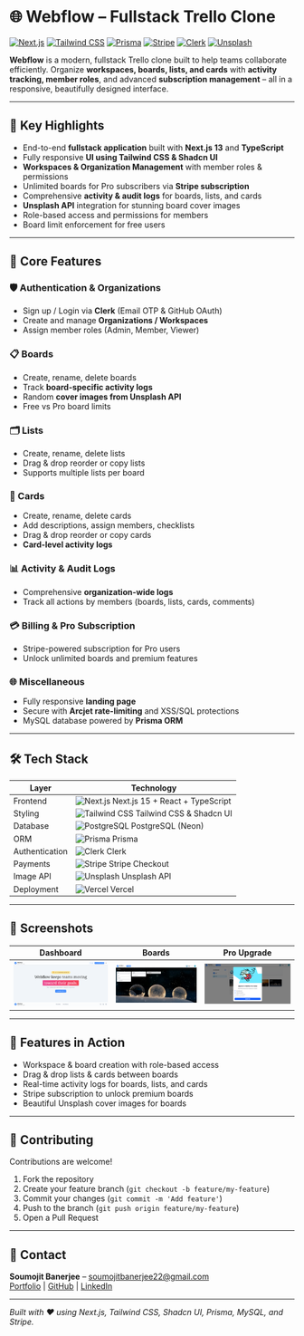 # 🌐 Webflow – Fullstack Trello Clone

[![Next.js](https://img.shields.io/badge/Next.js-13.5-blue?logo=next.js)](https://nextjs.org/)
[![Tailwind CSS](https://img.shields.io/badge/TailwindCSS-3.5-blueviolet?logo=tailwind-css)](https://tailwindcss.com/)
[![Prisma](https://img.shields.io/badge/Prisma-ORM-blue?logo=prisma)](https://www.prisma.io/)
[![Stripe](https://img.shields.io/badge/Stripe-Payments-3b5998?logo=stripe)](https://stripe.com/)
[![Clerk](https://img.shields.io/badge/Clerk-Auth-orange?logo=clerk)](https://clerk.com/)
[![Unsplash](https://img.shields.io/badge/Unsplash-API-lightgrey?logo=unsplash)](https://unsplash.com/)

**Webflow** is a modern, fullstack Trello clone built to help teams collaborate efficiently. Organize **workspaces, boards, lists, and cards** with **activity tracking, member roles**, and advanced **subscription management** – all in a responsive, beautifully designed interface.  

---

## 🔑 Key Highlights

- End-to-end **fullstack application** built with **Next.js 13** and **TypeScript**  
- Fully responsive **UI using Tailwind CSS & Shadcn UI**  
- **Workspaces & Organization Management** with member roles & permissions  
- Unlimited boards for Pro subscribers via **Stripe subscription**  
- Comprehensive **activity & audit logs** for boards, lists, and cards  
- **Unsplash API** integration for stunning board cover images  
- Role-based access and permissions for members  
- Board limit enforcement for free users  

---

## 🌟 Core Features

### 🛡 Authentication & Organizations
- Sign up / Login via **Clerk** (Email OTP & GitHub OAuth)  
- Create and manage **Organizations / Workspaces**  
- Assign member roles (Admin, Member, Viewer)  

### 📋 Boards
- Create, rename, delete boards  
- Track **board-specific activity logs**  
- Random **cover images from Unsplash API**  
- Free vs Pro board limits  

### 🗂 Lists
- Create, rename, delete lists  
- Drag & drop reorder or copy lists  
- Supports multiple lists per board  

### 📝 Cards
- Create, rename, delete cards  
- Add descriptions, assign members, checklists  
- Drag & drop reorder or copy cards  
- **Card-level activity logs**  

### 📊 Activity & Audit Logs
- Comprehensive **organization-wide logs**  
- Track all actions by members (boards, lists, cards, comments)  

### 💳 Billing & Pro Subscription
- Stripe-powered subscription for Pro users  
- Unlock unlimited boards and premium features  

### 🌐 Miscellaneous
- Fully responsive **landing page**  
- Secure with **Arcjet rate-limiting** and XSS/SQL protections  
- MySQL database powered by **Prisma ORM**  

---

## 🛠 Tech Stack

| Layer                | Technology                                         |
|---------------------|---------------------------------------------------|
| Frontend             | ![Next.js](https://img.shields.io/badge/Next.js-15-blue?logo=next.js) Next.js 15 + React + TypeScript |
| Styling              | ![Tailwind CSS](https://img.shields.io/badge/TailwindCSS-3.5-blueviolet?logo=tailwind-css) Tailwind CSS & Shadcn UI |
| Database             | ![PostgreSQL](https://img.shields.io/badge/PostgreSQL-15-blue?logo=postgresql) PostgreSQL (Neon) |
| ORM                  | ![Prisma](https://img.shields.io/badge/Prisma-ORM-blue?logo=prisma) Prisma |
| Authentication       | ![Clerk](https://img.shields.io/badge/Clerk-Auth-orange?logo=clerk) Clerk |
| Payments             | ![Stripe](https://img.shields.io/badge/Stripe-Payments-3b5998?logo=stripe) Stripe Checkout |
| Image API            | ![Unsplash](https://img.shields.io/badge/Unsplash-API-lightgrey?logo=unsplash) Unsplash API |
| Deployment           | ![Vercel](https://img.shields.io/badge/Vercel-Hosting-black?logo=vercel) Vercel |

---

## 📸 Screenshots

| Dashboard | Boards | Pro Upgrade |
|-----------|--------|-------------|
| ![Dashboard](https://github.com/soumojit622/Webflow-Trello-Clone/blob/master/public/dashboard.png) | ![Boards](https://github.com/soumojit622/Webflow-Trello-Clone/blob/master/public/boards.png) | ![Pro Upgrade](https://github.com/soumojit622/Webflow-Trello-Clone/blob/master/public/upgrade.png) |

---

## 🚀 Features in Action

- Workspace & board creation with role-based access  
- Drag & drop lists & cards between boards  
- Real-time activity logs for boards, lists, and cards  
- Stripe subscription to unlock premium boards  
- Beautiful Unsplash cover images for boards  

---

## 🤝 Contributing

Contributions are welcome!  

1. Fork the repository  
2. Create your feature branch (`git checkout -b feature/my-feature`)  
3. Commit your changes (`git commit -m 'Add feature'`)  
4. Push to the branch (`git push origin feature/my-feature`)  
5. Open a Pull Request  

---

## 💌 Contact

**Soumojit Banerjee** – [soumojitbanerjee22@gmail.com](mailto:soumojitbanerjee22@gmail.com)  
[Portfolio](https://soumojit-black.vercel.app) | [GitHub](https://github.com/soumojit622) | [LinkedIn](https://www.linkedin.com/in/soumojit-banerjee-4914b3228)

---

*Built with ❤️ using Next.js, Tailwind CSS, Shadcn UI, Prisma, MySQL, and Stripe.*

